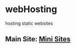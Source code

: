 # webHosting
hosting static websites

## Main Site: [Mini Sites](https://amith225.github.io/webHosting/)
